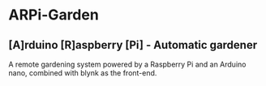 # ARPi-Garden
## [A]rduino [R]aspberry [Pi] - Automatic gardener 
A remote gardening system powered by a Raspberry Pi and an Arduino nano, combined with blynk as the front-end. 

